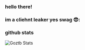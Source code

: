 ### hello there!
### im a cliehnt leaker yes swag 😎:
### github stats
![Goztb Stats](https://github-readme-stats.vercel.app/api?username=goztb22&count_private=true&show_icons=true&theme=radical)
